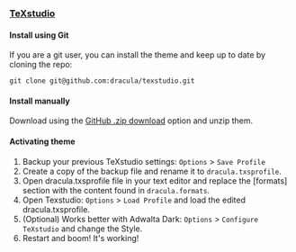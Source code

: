 ### [TeXstudio](https://www.texstudio.org/)

#### Install using Git

If you are a git user, you can install the theme and keep up to date by cloning the repo:

    git clone git@github.com:dracula/texstudio.git

#### Install manually

Download using the [GitHub .zip download](https://github.com/dracula/texstudio/archive/refs/heads/master.zip) option and unzip them.

#### Activating theme

1. Backup your previous TeXstudio settings: `Options` > `Save Profile`
2. Create a copy of the backup file and rename it to `dracula.txsprofile`.
3. Open dracula.txsprofile file in your text editor and replace the [formats] section with the content found in `dracula.formats`. 
4. Open Texstudio: `Options` > `Load Profile` and load the edited dracula.txsprofile.
5. (Optional) Works better with Adwalta Dark: `Options` > `Configure TeXstudio` and change the Style.
6. Restart and boom! It's working!
